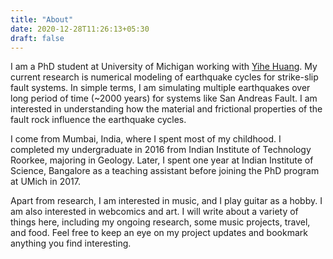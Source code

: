 ```yaml
---
title: "About"
date: 2020-12-28T11:26:13+05:30
draft: false
---
```


I am a PhD student at University of Michigan working  with [Yihe Huang](https://sites.lsa.umich.edu/yihehuang/). My current research is numerical modeling of earthquake cycles for strike-slip fault systems. In simple terms, I am simulating multiple earthquakes over long period of time (~2000 years) for systems like San Andreas Fault. I am interested in understanding how the material and frictional properties of the fault rock influence the earthquake cycles. 

I come from Mumbai, India, where I spent most of my childhood. I completed my undergraduate in 2016 from Indian Institute of Technology Roorkee, majoring in Geology. Later, I spent one year at Indian Institute of Science, Bangalore as a teaching assistant before joining the PhD program at UMich in 2017.


Apart from research, I am interested in music, and I play guitar as a hobby. I am also interested in webcomics and art. I will write about a variety of things here, including my ongoing research, some music projects, travel, and food. Feel free to keep an eye on my project updates and bookmark anything you find interesting.
